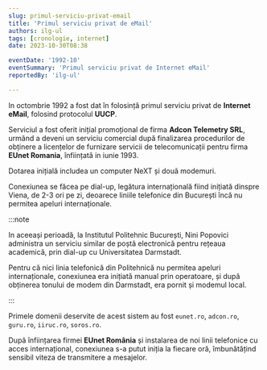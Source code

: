 ```yaml
---
slug: primul-serviciu-privat-email
title: 'Primul serviciu privat de eMail'
authors: ilg-ul
tags: [cronologie, internet]
date: 2023-10-30T08:38

eventDate: '1992-10'
eventSummary: 'Primul serviciu privat de Internet eMail'
reportedBy: 'ilg-ul'

---
```


In octombrie 1992 a fost dat în folosință primul serviciu privat de
**Internet eMail**, folosind protocolul **UUCP**.

Serviciul a fost oferit inițial promoțional de firma **Adcon Telemetry SRL**,
urmând a deveni un serviciu comercial
după finalizarea procedurilor de obținere a licențelor de furnizare
servicii de telecomunicații pentru firma **EUnet Romania**, înființată
in iunie 1993.

Dotarea inițială includea un computer NeXT și două modemuri.

Conexiunea se făcea pe dial-up, legătura internațională fiind inițiată
dinspre Viena, de 2-3 ori pe zi, deoarece liniile telefonice din București
încă nu permitea apeluri internaționale.

:::note

In aceeași perioadă, la Institutul Politehnic București, Nini Popovici
administra un serviciu similar de poștă electronică pentru rețeaua
academică, prin dial-up cu Universitatea Darmstadt.

Pentru că nici linia telefonică din Politehnică nu permitea apeluri
internaționale, conexiunea era inițiată manual prin operatoare, și după
obținerea tonului de modem din Darmstadt, era pornit și modemul local.

:::

Primele domenii deservite de acest sistem au fost `eunet.ro`,
`adcon.ro`, `guru.ro`, `iiruc.ro`, `soros.ro`.

După înființarea firmei **EUnet România** și instalarea de noi linii telefonice
cu acces internațional, conexiunea s-a putut iniția la fiecare oră,
îmbunătățind sensibil viteza de transmitere a mesajelor.
